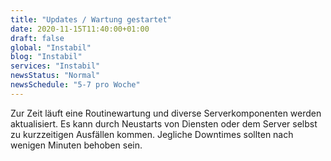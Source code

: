 ```yaml
---
title: "Updates / Wartung gestartet"
date: 2020-11-15T11:40:00+01:00
draft: false
global: "Instabil"
blog: "Instabil"
services: "Instabil"
newsStatus: "Normal"
newsSchedule: "5-7 pro Woche"
---
```


Zur Zeit läuft eine Routinewartung und diverse Serverkomponenten werden aktualisiert. Es kann durch Neustarts von Diensten oder dem Server selbst zu kurzzeitigen Ausfällen kommen. Jegliche Downtimes sollten nach wenigen Minuten behoben sein.

